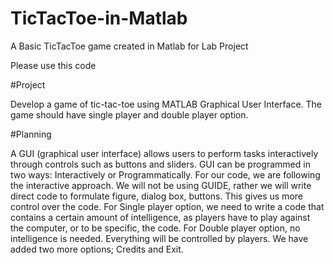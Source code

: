# TicTacToe-in-Matlab
A Basic TicTacToe game created in Matlab for Lab Project

Please use this code

#Project

Develop a game of tic-tac-toe using MATLAB Graphical User Interface. The game should have single player and double player option.

#Planning

A GUI (graphical user interface) allows users to perform tasks interactively through controls such as buttons and sliders. 
GUI can be programmed in two ways: Interactively or Programmatically.
For our code, we are following the interactive approach. We will not be using GUIDE, rather we will write direct code to formulate figure, dialog box, buttons. This gives us more control over the code.
For Single player option, we need to write a code that contains a certain amount of intelligence, as players have to play against the computer, or to be specific, the code.
For Double player option, no intelligence is needed. Everything will be controlled by players.
We have added two more options; Credits and Exit.

